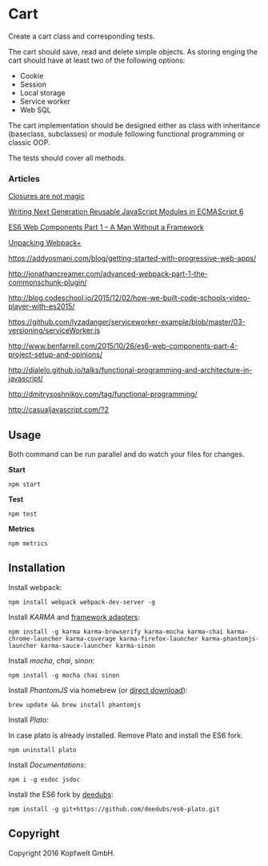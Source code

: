 # Cart

Create a cart class and corresponding tests.

The cart should save, read and delete simple objects. As storing enging the cart should have at least two of the following options:

* Cookie
* Session
* Local storage
* Service worker
* Web SQL

The cart implementation should be designed either as class with inheritance (baseclass, subclasses) or module following functional programming or classic OOP.

The tests should cover all methods.

### Articles

[Closures are not magic](http://renderedtext.com/blog/2015/11/18/closures-are-not-magic/)

[Writing Next Generation Reusable JavaScript Modules in ECMAScript 6](https://www.smashingmagazine.com/2016/02/writing-next-generation-reusable-javascript-modules/)

[ES6 Web Components Part 1 – A Man Without a Framework](http://www.benfarrell.com/2015/10/26/es6-web-components-part-1-a-man-without-a-framework/)

[Unpacking Webpack+](http://blog.tighten.co/unpacking-webpack)

https://addyosmani.com/blog/getting-started-with-progressive-web-apps/

http://jonathancreamer.com/advanced-webpack-part-1-the-commonschunk-plugin/

http://blog.codeschool.io/2015/12/02/how-we-built-code-schools-video-player-with-es2015/

https://github.com/lyzadanger/serviceworker-example/blob/master/03-versioning/serviceWorker.js

http://www.benfarrell.com/2015/10/26/es6-web-components-part-4-project-setup-and-opinions/

http://dialelo.github.io/talks/functional-programming-and-architecture-in-javascript/

http://dmitrysoshnikov.com/tag/functional-programming/

http://casualjavascript.com/?2

## Usage
Both command can be run parallel and do watch your files for changes.

**Start**

```npm start```

**Test**

```npm test```

**Metrics**

```npm metrics```


## Installation
Install webpack:
```
npm install webpack webpack-dev-server -g
```

Install *KARMA* and [framework adapters](https://npmjs.org/browse/keyword/karma-adapter):

```
npm install -g karma karma-browserify karma-mocha karma-chai karma-chrome-launcher karma-coverage karma-firefox-launcher karma-phantomjs-launcher karma-sauce-launcher karma-sinon
```

Install *mocha*, *chai*, *sinon*:

```
npm install -g mocha chai sinon
```

Install *PhantomJS* via homebrew (or [direct download](http://phantomjs.org)):

```
brew update && brew install phantomjs
```

Install *Plato*:

In case plato is already installed. Remove Plato and install the ES6 fork.

```
npm uninstall plato
```

Install *Documentations*:


```
npm i -g esdoc jsdoc
```

Install the ES6 fork by [deedubs](https://github.com/deedubs/es6-plato):

```
npm install -g git+https://github.com/deedubs/es6-plato.git
```

## Copyright

Copyright 2016 Kopfwelt GmbH.
